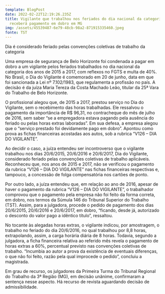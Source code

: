 ```yaml
---
template: BlogPost
date: 2022-02-22T12:19:26.235Z
title: Vigilante que trabalhou nos feriados do dia nacional da categoria
  receberá pagamento em dobro em MG
img: /assets/45539487-6e79-48cb-98a2-871915335460.jpeg
fonte: TST
---
```

Dia é considerado feriado pelas convenções coletivas de trabalho da categoria

Uma empresa de segurança de Belo Horizonte foi condenada a pagar em dobro a um vigilante pelos feriados trabalhados no dia nacional da categoria dos anos de 2015 a 2017, com reflexos no FGTS e multa de 40%. No Brasil, o Dia do Vigilante é comemorado em 20 de junho, data em que foi sancionada a Lei nº 7.102/1983, que regulamenta a profissão no país. A decisão é da juíza Maria Tereza da Costa Machado Leão, titular da 25ª Vara do Trabalho de Belo Horizonte.

O profissional alegou que, de 2015 a 2017, prestou serviço no Dia do Vigilante, sem o recebimento das horas trabalhadas. Ele ressalvou o pagamento da importância de R$ 96,31, no contracheque do mês de julho de 2016, sem saber “se a empregadora estava pagando pela ausência do feriado ou pelas horas extras laboradas”. Em sua defesa, a empresa alegou que o “serviço prestado foi devidamente pago em dobro”. Apontou como prova as fichas financeiras acostadas aos autos, sob a rubrica “V126 – DIA DO VIGILANTE”.

Ao decidir o caso, a juíza entendeu ser incontroverso que o vigilante trabalhou nos dias 20/6/2015, 20/6/2016 e 20/6/2017, Dia do Vigilante, considerado feriado pelas convenções coletivas de trabalho aplicáveis. Reconheceu que, nos anos de 2015 e 2017, não se verificou o pagamento da rubrica “V126 – DIA DO VIGILANTE” nas fichas financeiras respectivas e, tampouco, a concessão de folga compensatória nos cartões de ponto.

Por outro lado, a juíza entendeu que, em relação ao ano de 2016, apesar de haver o pagamento da rubrica “V126 – DIA DO VIGILANTE”, o trabalhador comprovou que o pagamento pela empresa não foi feito da forma correta, em dobro, nos termos da Súmula 146 do Tribunal Superior do Trabalho (TST). Assim, para a julgadora, procede o pedido de pagamento dos dias 20/6/2015, 20/6/2016 e 20/6/2017, em dobro, “ficando, desde já, autorizado o desconto do valor pago a idêntico título”, ressaltou.

No tocante às alegadas horas extras, o vigilante indicou, por amostragem, o trabalho no feriado do dia 20/6/2016, no qual trabalhou por 8,8 horas, extrapolando, assim, a carga horária diária de 8 horas. Todavia, segundo a julgadora, a ficha financeira relativa ao referido mês revela o pagamento de horas extras a 60%, percentual previsto nas convenções coletivas de trabalho. “Incumbia ao autor a prova da existência de eventuais diferenças, o que não foi feito, razão pela qual improcede o pedido”, concluiu a magistrada.

Em grau de recurso, os julgadores da Primeira Turma do Tribunal Regional do Trabalho da 3ª Região (MG), em decisão unânime, confirmaram a sentença nesse aspecto. Há recurso de revista aguardando decisão de admissibilidade.